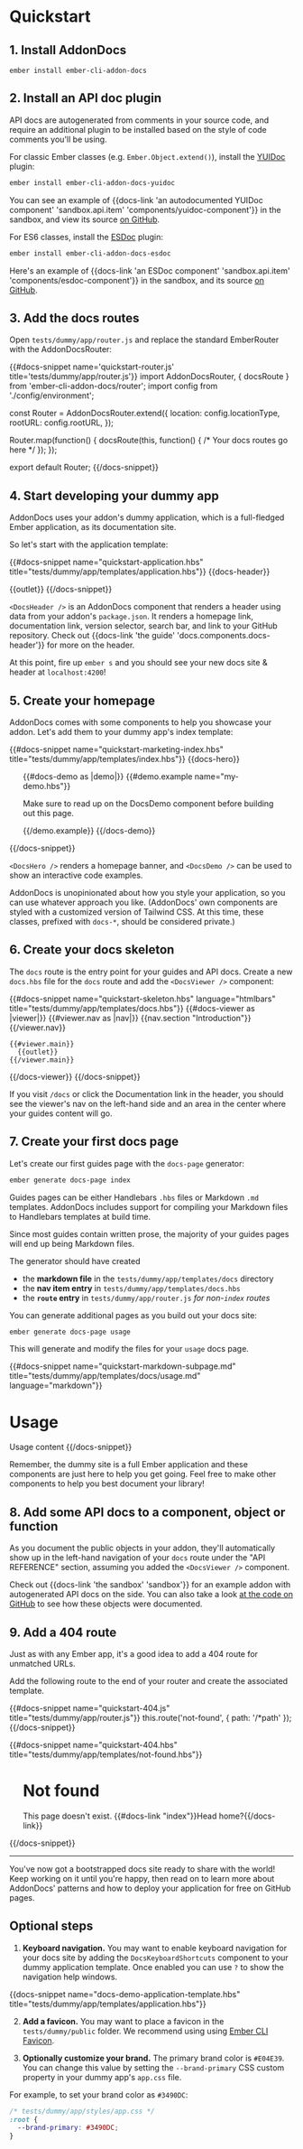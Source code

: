 # Quickstart

## 1. Install AddonDocs

```
ember install ember-cli-addon-docs
```

## 2. Install an API doc plugin

API docs are autogenerated from comments in your source code, and require an additional plugin to be installed based on the style of code comments you'll be using.

For classic Ember classes (e.g. `Ember.Object.extend()`), install the [YUIDoc](http://yui.github.io/yuidoc/) plugin:

```sh
ember install ember-cli-addon-docs-yuidoc
```

You can see an example of {{docs-link 'an autodocumented YUIDoc component' 'sandbox.api.item' 'components/yuidoc-component'}} in the sandbox, and view its source [on GitHub](https://github.com/ember-learn/ember-cli-addon-docs/blob/master/sandbox/app/components/yuidoc-component.js).

For ES6 classes, install the [ESDoc](https://esdoc.org/) plugin:

```sh
ember install ember-cli-addon-docs-esdoc
```

Here's an example of {{docs-link 'an ESDoc component' 'sandbox.api.item' 'components/esdoc-component'}} in the sandbox, and its source [on GitHub](https://github.com/ember-learn/ember-cli-addon-docs/blob/master/sandbox/app/components/esdoc-component.js).

## 3. Add the docs routes

Open `tests/dummy/app/router.js` and replace the standard EmberRouter with the AddonDocsRouter:

{{#docs-snippet name='quickstart-router.js' title='tests/dummy/app/router.js'}}
  import AddonDocsRouter, { docsRoute } from 'ember-cli-addon-docs/router';
  import config from './config/environment';

  const Router = AddonDocsRouter.extend({
    location: config.locationType,
    rootURL: config.rootURL,
  });

  Router.map(function() {
    docsRoute(this, function() { /* Your docs routes go here */ });
  });

  export default Router;
{{/docs-snippet}}

## 4. Start developing your dummy app

AddonDocs uses your addon's dummy application, which is a full-fledged Ember application, as its documentation site.

So let's start with the application template:

{{#docs-snippet name="quickstart-application.hbs" title="tests/dummy/app/templates/application.hbs"}}
  {{docs-header}}

  {{outlet}}
{{/docs-snippet}}

`<DocsHeader />` is an AddonDocs component that renders a header using data from your addon's `package.json`. It renders a homepage link, documentation link, version selector, search bar, and link to your GitHub repository. Check out {{docs-link 'the guide' 'docs.components.docs-header'}} for more on the header.

At this point, fire up `ember s` and you should see your new docs site & header at `localhost:4200`!

## 5. Create your homepage

AddonDocs comes with some components to help you showcase your addon. Let's add them to your dummy app's index template:

{{#docs-snippet name="quickstart-marketing-index.hbs" title="tests/dummy/app/templates/index.hbs"}}
  {{docs-hero}}

  <div style="max-width: 40rem; margin: 0 auto; padding: 0 1.5rem">
    {{#docs-demo as |demo|}}
      {{#demo.example name="my-demo.hbs"}}
        <p>Make sure to read up on the DocsDemo component before building out this page.</p>
      {{/demo.example}}
    {{/docs-demo}}
  </div>

{{/docs-snippet}}

`<DocsHero />` renders a homepage banner, and `<DocsDemo />` can be used to show an interactive code examples.

AddonDocs is unopinionated about how you style your application, so you can use whatever approach you like. (AddonDocs' own components are styled with a customized version of Tailwind CSS. At this time, these classes, prefixed with `docs-*`, should be considered private.)


## 6. Create your docs skeleton

The `docs` route is the entry point for your guides and API docs. Create a new `docs.hbs` file for the `docs` route and add the `<DocsViewer />` component:

{{#docs-snippet name="quickstart-skeleton.hbs" language="htmlbars" title="tests/dummy/app/templates/docs.hbs"}}
  {{#docs-viewer as |viewer|}}
    {{#viewer.nav as |nav|}}
      {{nav.section "Introduction"}}
    {{/viewer.nav}}

    {{#viewer.main}}
      {{outlet}}
    {{/viewer.main}}
  {{/docs-viewer}}
{{/docs-snippet}}

If you visit `/docs` or click the Documentation link in the header, you should see the viewer's nav on the left-hand side and an area in the center where your guides content will go.

## 7. Create your first docs page

Let's create our first guides page with the `docs-page` generator:

```bash
ember generate docs-page index
```

Guides pages can be either Handlebars `.hbs` files or Markdown `.md` templates. AddonDocs includes support for compiling your Markdown files to Handlebars templates at build time.

Since most guides contain written prose, the majority of your guides pages will end up being Markdown files.

The generator should have created

  - the **markdown file** in the `tests/dummy/app/templates/docs` directory
  - the **nav item entry** in `tests/dummy/app/templates/docs.hbs`
  - the **`route` entry** in `tests/dummy/app/router.js` _for non-`index` routes_

You can generate additional pages as you build out your docs site:

```bash
ember generate docs-page usage
```

This will generate and modify the files for your `usage` docs page.

{{#docs-snippet name="quickstart-markdown-subpage.md" title="tests/dummy/app/templates/docs/usage.md" language="markdown"}}
  # Usage

  Usage content
{{/docs-snippet}}

Remember, the dummy site is a full Ember application and these components are just here to help you get going. Feel free to make other components to help you best document your library!

## 8. Add some API docs to a component, object or function

As you document the public objects in your addon, they'll automatically show up in the left-hand navigation of your `docs` route under the "API REFERENCE" section, assuming you added the `<DocsViewer />` component.

Check out {{docs-link 'the sandbox' 'sandbox'}} for an example addon with autogenerated API docs on the side. You can also take a look [at the code on GitHub](https://github.com/ember-learn/ember-cli-addon-docs/tree/master/sandbox) to see how these objects were documented.

## 9. Add a 404 route

Just as with any Ember app, it's a good idea to add a 404 route for unmatched URLs.

Add the following route to the end of your router and create the associated template.

{{#docs-snippet name="quickstart-404.js" title="tests/dummy/app/router.js"}}
  this.route('not-found', { path: '/*path' });
{{/docs-snippet}}

{{#docs-snippet name="quickstart-404.hbs" title="tests/dummy/app/templates/not-found.hbs"}}
  <div style="max-width: 40rem; margin: 0 auto; padding: 0 1.5rem">
    <h1>Not found</h1>
    <p>This page doesn't exist. {{#docs-link "index"}}Head home?{{/docs-link}}</p>
  </div>
{{/docs-snippet}}

---

You've now got a bootstrapped docs site ready to share with the world! Keep working on it until you're happy, then read on to learn more about AddonDocs' patterns and how to deploy your application for free on GitHub pages.

## Optional steps

1. **Keyboard navigation.** You may want to enable keyboard navigation for your
docs site by adding the `DocsKeyboardShortcuts` component to your dummy
application template. Once enabled you can use `?` to show the navigation help
windows.

  {{docs-snippet name="docs-demo-application-template.hbs" title="tests/dummy/app/templates/application.hbs"}}

2. **Add a favicon.** You may want to place a favicon in the
`tests/dummy/public` folder. We recommend using using
 [Ember CLI Favicon](https://github.com/davewasmer/ember-cli-favicon).

3. **Optionally customize your brand.** The primary brand color is <span class='docs-text-brand'>`#E04E39`</span>. You can change this value by setting the `--brand-primary` CSS custom property in your dummy app's `app.css` file.

  For example, to set your brand color as `#3490DC`:

  ```css
  /* tests/dummy/app/styles/app.css */
  :root {
    --brand-primary: #3490DC;
  }
  ```
